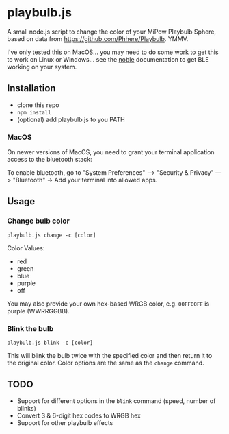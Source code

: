 playbulb.js
=======

A small node.js script to change the color of your MiPow Playbulb Sphere, based
on data from https://github.com/Phhere/Playbulb. YMMV.

I've only tested this on MacOS... you may need to do some work to get this to
work on Linux or Windows... see the
[noble](https://github.com/sandeepmistry/noble) documentation to get BLE working
on your system.

## Installation

- clone this repo
- `npm install`
- (optional) add playbulb.js to you PATH

### MacOS

On newer versions of MacOS, you need to grant your terminal application
access to the bluetooth stack:

To enable bluetooth, go to "System Preferences" —> "Security & Privacy" —>
"Bluetooth" -> Add your terminal into allowed apps.

## Usage

### Change bulb color

```shell
playbulb.js change -c [color]
```

Color Values:
- red
- green
- blue
- purple
- off

You may also provide your own hex-based WRGB color, e.g. `00FF00FF` is purple
(WWRRGGBB).

### Blink the bulb

```shell
playbulb.js blink -c [color]
```

This will blink the bulb twice with the specified color and then return it to
the original color. Color options are the same as the `change` command.

## TODO

- Support for different options in the `blink` command (speed, number of blinks)
- Convert 3 & 6-digit hex codes to WRGB hex
- Support for other playbulb effects

